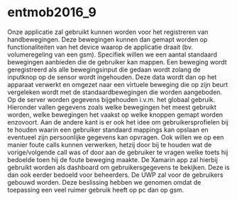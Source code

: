 # entmob2016_9
Onze applicatie zal gebruikt kunnen worden voor het registreren van handbewegingen. Deze bewegingen kunnen dan gemapt worden op functionaliteiten van het device waarop de applicatie draait (bv. volumeregeling van een gsm). Specifiek willen we een aantal standaard bewegingen aanbieden die de gebruiker kan mappen.
Een beweging wordt geregistreerd als alle bewegingsinput die gedaan wordt zolang de inputknop op de sensor wordt ingehouden. Deze data wordt dan op het apparaat verwerkt en omgezet naar een virtuele beweging die op zijn beurt vergeleken wordt met de standaardbewegingen die worden aangeboden.
Op de server worden gegevens bijgehouden i.v.m. het globaal gebruik. Hieronder vallen gegevens zoals welke bewegingen het meest gebruikt worden, welke bewegingen het vaakst op welke knoppen gemapt worden enzovoort. Aan de andere kant is er ook het idee om gebruikersprofielen bij te houden waarin een gebruiker standaard mappings kan opslaan en eventueel zijn persoonlijke gegevens kan opvragen. Ook willen we op een manier foute calls kunnen verwerken, hetzij door bij te houden wat de vorige/volgende call was of door aan de gebruiker te vragen welke toets hij bedoelde toen hij de foute beweging maakte.
De Xamarin app zal hierbij gebruikt worden als dashboard om gebruikersgegevens te bekijken. Deze is dan ook eerder bedoeld voor beheerders. De UWP zal voor de gebruikers gebouwd worden. Deze beslissing hebben we genomen omdat de toepassing een veel ruimer gebruik heeft op pc dan op gsm. 
